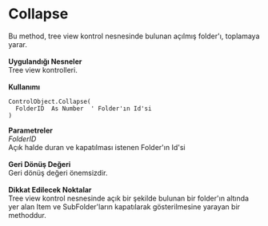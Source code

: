 # Collapse

Bu method, tree view kontrol nesnesinde bulunan açılmış folder'ı, toplamaya yarar.\
\
**Uygulandığı Nesneler**\
Tree view kontrolleri.\
\
**Kullanımı**

```
ControlObject.Collapse(
  FolderID  As Number  ' Folder'ın Id'si
)
```

**Parametreler**\
_FolderID_\
Açık halde duran ve kapatılması istenen Folder'ın Id'si\
\
**Geri Dönüş Değeri**\
Geri dönüş değeri önemsizdir.\
\
**Dikkat Edilecek Noktalar**\
Tree view kontrol nesnesinde açık bir şekilde bulunan bir folder'ın altında yer alan Item ve SubFolder'ların kapatılarak gösterilmesine yarayan bir methoddur.

